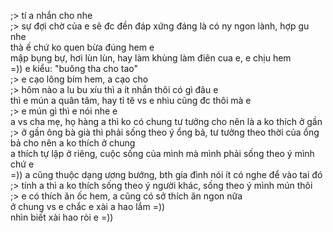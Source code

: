 ;> tí a nhắn cho nhe<br>
;> sự đợi chờ của e sẽ đc đền đáp xứng đáng là có ny ngon lành, hợp gu nhe<br>
thà ế chứ ko quen bừa đúng hem e<br>
mập bụng bự, hơi lùn lùn, hay làm khùng làm điên cua e, e chịu hem<br>
=)) e kiểu: "buông tha cho tao"<br>
;> e cạo lông bím hem, a cạo cho<br>
;> hôm nào a lu bu xíu  thì a ít nhắn thôi có gì đâu e<br>
thì e mún a quân tâm, hay tỉ tê vs e nhìu cũng đc thôi mà e<br>
;> e mún gì thì e nói nhe e<br>
a vs cha mẹ, họ hàng a thì ko có chung tư tưởng cho nên là a ko thích ở gần<br>
;> ở gần ông bà già thì phải sống theo ý ổng bả, tư tưởng theo thời của ổng bả cho nên a ko thích ở chung<br>
a thích tự lập ở riêng, cuộc sống của mình mà mình phải sống theo ý mình chứ e<br>
=)) a cũng thuộc dạng ương bướng, bth gia đình nói ít có nghe để vào tai đó<br>
;> tính a thì a ko thích sống theo ý người khác, sống theo ý mình mún thôi<br>
;> e có thích ăn ốc hem, a cũng có sở thích ăn ngon nữa<br>
ở chung vs e chắc e xài a hao lắm =))<br>
nhìn biết xài hao ròi e =))
